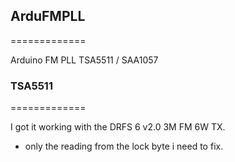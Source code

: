 ## ArduFMPLL ##
=============

Arduino FM PLL TSA5511 / SAA1057

### TSA5511 ###
=============

I got it working with the DRFS 6 v2.0 3M FM 6W TX.

* only the reading from the lock byte i need to fix.
